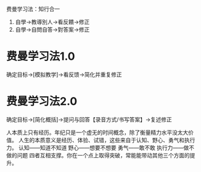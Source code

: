 费曼学习法：知行合一
1. 自學->教導別人->看反饋->修正 
2. 自學->自問自答->對答案->修正
# 费曼学习法1.0
确定目标->[模拟教学]->看反馈->简化并重复修正
# 费曼学习法2.0 
确定目标->[简化概括]->提问与回答【录音方式/书写答案】->复述修正

人本质上只有经历。年纪只是一个虚无的时间概念，除了衡量精力水平没太大价值。
人生的本质意义是经历、体验、试错，这些来自于认知、野心、勇气和执行力。
认知——知道不知道
野心——想要不想要
勇气——敢不敢
执行力——做不做的问题
四者互相支撑。你在一个点上取得突破，常能能带动其他三个方面的提升。